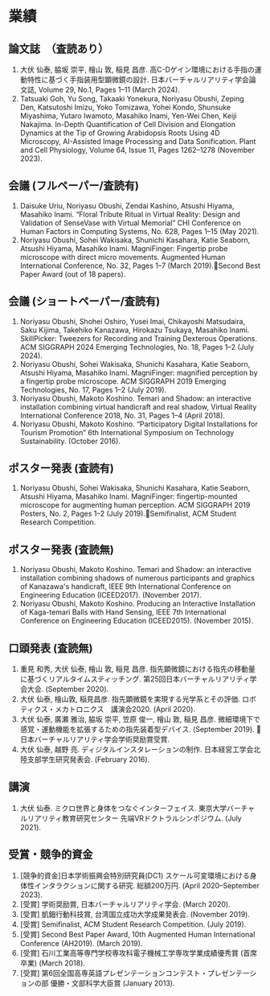 # 業績
## 論文誌　（査読あり）
1. 大伏 仙泰, 脇坂 崇平, 檜山 敦, 稲見 昌彦. 高C-Dゲイン環境における手指の運動特性に基づく手指装用型顕微鏡の設計. 日本バーチャルリアリティ学会論文誌, Volume 29, No.1, Pages 1–11 (March 2024).
1. Tatsuaki Goh, Yu Song, Takaaki Yonekura, Noriyasu Obushi, Zeping Den, Katsutoshi Imizu, Yoko Tomizawa, Yohei Kondo, Shunsuke Miyashima, Yutaro Iwamoto, Masahiko Inami, Yen-Wei Chen, Keiji Nakajima. In-Depth Quantification of Cell Division and Elongation Dynamics at the Tip of Growing Arabidopsis Roots Using 4D Microscopy, AI-Assisted Image Processing and Data Sonification. Plant and Cell Physiology, Volume 64, Issue 11, Pages 1262–1278 (November 2023).

## 会議 (フルペーパー/査読有)
1. Daisuke Uriu, Noriyasu Obushi, Zendai Kashino, Atsushi Hiyama, Masahiko Inami. “Floral Tribute Ritual in Virtual Reality: Design and Validation of SenseVase with Virtual Memorial” CHI Conference on Human Factors in Computing Systems, No. 628, Pages 1–15 (May 2021).
1. Noriyasu Obushi, Sohei Wakisaka, Shunichi Kasahara, Katie Seaborn, Atsushi Hiyama, Masahiko Inami. MagniFinger: Fingertip probe microscope with direct micro movements. Augmented Human International Conference, No. 32, Pages 1–7 (March 2019).🏅Second Best Paper Award (out of 18 papers).

## 会議 (ショートペーパー/査読有)
1. Noriyasu Obushi, Shohei Oshiro, Yusei Imai, Chikayoshi Matsudaira, Saku Kijima, Takehiko Kanazawa, Hirokazu Tsukaya, Masahiko Inami. SkillPicker: Tweezers for Recording and Training Dexterous Operations. ACM SIGGRAPH 2024 Emerging Technologies, No. 18, Pages 1–2 (July 2024).
1. Noriyasu Obushi, Sohei Wakisaka, Shunichi Kasahara, Katie Seaborn, Atsushi Hiyama, Masahiko Inami. MagniFinger: magnified perception by a fingertip probe microscope. ACM SIGGRAPH 2019 Emerging Technologies, No. 17, Pages 1–2 (July 2019).
1. Noriyasu Obushi, Makoto Koshino. Temari and Shadow: an interactive installation combining virtual handicraft and real shadow, Virtual Reality International Conference 2018, No. 31, Pages 1–4  (April 2018).
1. Noriyasu Obushi, Makoto Koshino. “Participatory Digital Installations for Tourism Promotion” 6th International Symposium on Technology Sustainability. (October 2016).

## ポスター発表 (査読有)
1. Noriyasu Obushi, Sohei Wakisaka, Shunichi Kasahara, Katie Seaborn, Atsushi Hiyama, Masahiko Inami. MagniFinger: fingertip-mounted microscope for augmenting human perception. ACM SIGGRAPH 2019 Posters, No. 2, Pages 1–2 (July 2019).🏅Semifinalist, ACM Student Research Competition.

## ポスター発表 (査読無)
1. Noriyasu Obushi, Makoto Koshino. Temari and Shadow: an interactive installation combining shadows of numerous participants and graphics of Kanazawa's handicraft, IEEE 9th International Conference on Engineering Education (ICEED2017). (November 2017).
1. Noriyasu Obushi, Makoto Koshino. Producing an Interactive Installation of Kaga-temari Balls with Hand Sensing, IEEE 7th International Conference on Engineering Education (ICEED2015). (November 2015).

## 口頭発表 (査読無)
1. 重見 和秀, 大伏 仙泰, 檜山 敦, 稲見 昌彦. 指先顕微鏡における指先の移動量に基づくリアルタイムスティッチング. 第25回日本バーチャルリアリティ学会大会. (September 2020).
1. 大伏 仙泰, 檜山敦, 稲見昌彦. 指先顕微鏡を実現する光学系とその評価. ロボティクス・メカトロニクス　講演会2020. (April 2020).
1. 大伏 仙泰, 廣瀬 雅治, 脇坂 崇平, 笠原 俊一, 檜山 敦, 稲見 昌彦. 微細環境下で感覚・運動機能を拡張するための指先装着型デバイス. (September 2019). 🏅日本バーチャルリアリティ学会学術奨励賞受賞.
1. 大伏 仙泰, 越野 亮. ディジタルインスタレーションの制作. 日本経営工学会北陸支部学生研究発表会. (February 2016).

## 講演
1. 大伏 仙泰. ミクロ世界と身体をつなぐインターフェイス. 東京大学バーチャルリアリティ教育研究センター 先端VRドクトラルシンポジウム. (July 2021).

## 受賞・競争的資金
1. [競争的資金]日本学術振興会特別研究員(DC1) スケール可変環境における身体性インタラクションに関する研究. 総額200万円. (April 2020–September 2023).
1. [受賞] 学術奨励賞, 日本バーチャルリアリティ学会. (March 2020).
1. [受賞] 凱鈿行動科技賞, 台湾国立成功大学成果発表会. (November 2019).
1. [受賞] Semifinalist, ACM Student Research Competition. (July 2019).
1. [受賞] Second Best Paper Award, 10th Augmented Human International Conference (AH2019). (March 2019).
1. [受賞] 石川工業高等専門学校専攻科電子機械工学専攻学業成績優秀賞 (首席卒業) (March 2018).
1. [受賞] 第6回全国高専英語プレゼンテーションコンテスト・プレゼンテーションの部 優勝・文部科学大臣賞 (January 2013).